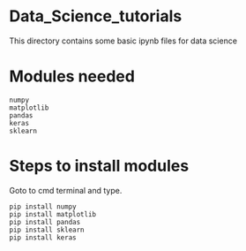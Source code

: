 # Data_Science_tutorials
This directory contains some basic ipynb files for data science 
# Modules needed
    numpy
    matplotlib
    pandas
    keras
    sklearn
# Steps to install modules
Goto to cmd terminal and type.
    
    pip install numpy
    pip install matplotlib
    pip install pandas
    pip install sklearn
    pip install keras
        
        
 
